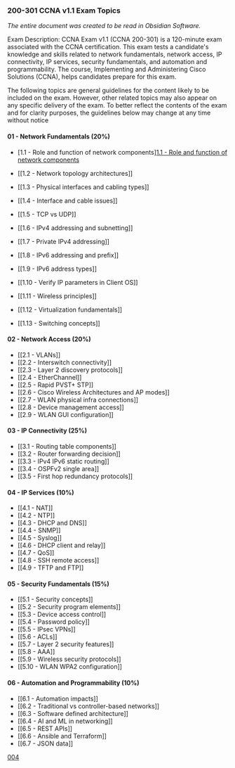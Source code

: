 ### 200-301 CCNA v1.1 Exam Topics

*The entire document was created to be read in Obsidian Software.*

Exam Description: CCNA Exam v1.1 (CCNA 200-301) is a 120-minute exam associated with the CCNA certification. This exam tests a candidate's knowledge and skills related to network fundamentals, network access, IP connectivity, IP services, security fundamentals, and automation and programmability. The course, Implementing and Administering Cisco Solutions (CCNA), helps candidates prepare for this exam.  

The following topics are general guidelines for the content likely to be included on the exam. However, other related topics may also appear on any specific delivery of the exam. To better reflect the contents of the exam and for clarity purposes, the guidelines below may change at any time without notice

#### 01 - Network Fundamentals (20%)
* [1.1 - Role and function of network components][1.1 - Role and function of network components](/200-301-CCNA-v1.1/01%20-%20Network%20Fundamentals%20(20%25)/1.1%20%20Role%20and%20function%2of%20network%20components.md)

* [[1.2 - Network topology architectures]]
* [[1.3 - Physical interfaces and cabling types]]
* [[1.4 - Interface and cable issues]]
* [[1.5 - TCP vs UDP]]
* [[1.6 - IPv4 addressing and subnetting]]
* [[1.7 - Private IPv4 addressing]]
* [[1.8 - IPv6 addressing and prefix]]
* [[1.9 - IPv6 address types]]
* [[1.10 - Verify IP parameters in Client OS]]
* [[1.11 - Wireless principles]]
* [[1.12 - Virtualization fundamentals]]
* [[1.13 - Switching concepts]] 
#### 02 - Network Access (20%)
* [[2.1 - VLANs]]
* [[2.2 - Interswitch connectivity]]
* [[2.3 - Layer 2 discovery protocols]] 
* [[2.4 - EtherChannel]] 
* [[2.5 - Rapid PVST+ STP]]
* [[2.6 - Cisco Wireless Architectures and AP modes]]
* [[2.7 - WLAN physical infra connections]]
* [[2.8 - Device management access]]
* [[2.9 - WLAN GUI configuration]]
#### 03 - IP Connectivity (25%)
* [[3.1 - Routing table components]]
* [[3.2 - Router forwarding decision]]
* [[3.3 - IPv4 IPv6 static routing]]
* [[3.4 - OSPFv2 single area]] 
* [[3.5 - First hop redundancy protocols]]
#### 04 - IP Services (10%)
* [[4.1 - NAT]]
* [[4.2 - NTP]] 
* [[4.3 - DHCP and DNS]]
* [[4.4 - SNMP]] 
* [[4.5 - Syslog]]
* [[4.6 - DHCP client and relay]] 
* [[4.7 - QoS]]
* [[4.8 - SSH remote access]]
* [[4.9 - TFTP and FTP]]
#### 05 - Security Fundamentals (15%)
* [[5.1 - Security concepts]]
* [[5.2 - Security program elements]] 
* [[5.3 - Device access control]]
* [[5.4 - Password policy]]
* [[5.5 - IPsec VPNs]]
* [[5.6 - ACLs]]
* [[5.7 - Layer 2 security features]]
* [[5.8 - AAA]]
* [[5.9 - Wireless security protocols]]
* [[5.10 - WLAN WPA2 configuration]]
#### 06 - Automation and Programmability (10%)
* [[6.1 - Automation impacts]]
* [[6.2 - Traditional vs controller-based networks]]
* [[6.3 - Software defined architecture]]
* [[6.4 - AI and ML in networking]] 
* [[6.5 - REST APIs]]
* [[6.6 - Ansible and Terraform]]
* [[6.7 - JSON data]]


[004](/Labs/004.md)
